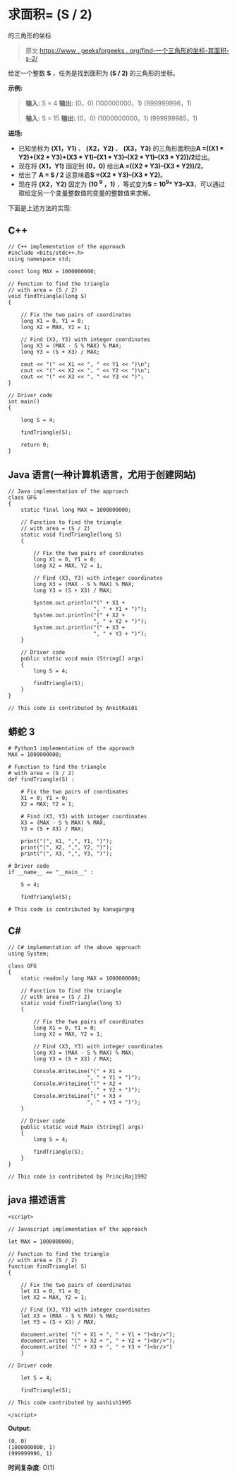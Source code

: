 # 求面积= (S / 2)

的三角形的坐标

> 原文:[https://www . geeksforgeeks . org/find-一个三角形的坐标-其面积-s-2/](https://www.geeksforgeeks.org/find-the-coordinates-of-a-triangle-whose-area-s-2/)

给定一个整数 **S** ，任务是找到面积为 **(S / 2)** 的三角形的坐标。

**示例:**

> **输入:** S = 4
> **输出:**
> (0，0)
> (100000000，1)
> (999999996，1)
> 
> **输入:** S = 15
> **输出:**
> (0，0)
> (1000000000，1)
> (999999985，1)

**进场:**

*   已知坐标为 **(X1，Y1)** 、 **(X2，Y2)** 、 **(X3，Y3)** 的三角形面积由**A =((X1 * Y2)+(X2 * Y3)+(X3 * Y1)–(X1 * Y3)–(X2 * Y1)–(X3 * Y2))/2**给出。
*   现在将 **(X1，Y1)** 固定到 **(0，0)** 给出**A =((X2 * Y3)–(X3 * Y2))/2**。
*   给出了 **A = S / 2** 这意味着**S =(X2 * Y3)–(X3 * Y2)**。
*   现在将 **(X2，Y2)** 固定为 **(10 <sup>9</sup> ，1)** ，等式变为**S = 10<sup>9</sup>* Y3–X3**，可以通过取给定另一个变量整数值的变量的整数值来求解。

下面是上述方法的实现:

## C++

```
// C++ implementation of the approach
#include <bits/stdc++.h>
using namespace std;

const long MAX = 1000000000;

// Function to find the triangle
// with area = (S / 2)
void findTriangle(long S)
{

    // Fix the two pairs of coordinates
    long X1 = 0, Y1 = 0;
    long X2 = MAX, Y2 = 1;

    // Find (X3, Y3) with integer coordinates
    long X3 = (MAX - S % MAX) % MAX;
    long Y3 = (S + X3) / MAX;

    cout << "(" << X1 << ", " << Y1 << ")\n";
    cout << "(" << X2 << ", " << Y2 << ")\n";
    cout << "(" << X3 << ", " << Y3 << ")";
}

// Driver code
int main()
{

    long S = 4;

    findTriangle(S);

    return 0;
}
```

## Java 语言(一种计算机语言，尤用于创建网站)

```
// Java implementation of the approach
class GFG
{
    static final long MAX = 1000000000;

    // Function to find the triangle
    // with area = (S / 2)
    static void findTriangle(long S)
    {

        // Fix the two pairs of coordinates
        long X1 = 0, Y1 = 0;
        long X2 = MAX, Y2 = 1;

        // Find (X3, Y3) with integer coordinates
        long X3 = (MAX - S % MAX) % MAX;
        long Y3 = (S + X3) / MAX;

        System.out.println("(" + X1 +
                           ", " + Y1 + ")");
        System.out.println("(" + X2 +
                           ", " + Y2 + ")");
        System.out.println("(" + X3 +
                           ", " + Y3 + ")");
    }

    // Driver code
    public static void main (String[] args)
    {
        long S = 4;

        findTriangle(S);
    }
}

// This code is contributed by AnkitRai01
```

## 蟒蛇 3

```
# Python3 implementation of the approach
MAX = 1000000000;

# Function to find the triangle
# with area = (S / 2)
def findTriangle(S) :

    # Fix the two pairs of coordinates
    X1 = 0; Y1 = 0;
    X2 = MAX; Y2 = 1;

    # Find (X3, Y3) with integer coordinates
    X3 = (MAX - S % MAX) % MAX;
    Y3 = (S + X3) / MAX;

    print("(", X1, ",", Y1, ")");
    print("(", X2, ",", Y2, ")");
    print("(", X3, ",", Y3, ")");

# Driver code
if __name__ == "__main__" :

    S = 4;

    findTriangle(S);

# This code is contributed by kanugargng
```

## C#

```
// C# implementation of the above approach
using System;

class GFG
{
    static readonly long MAX = 1000000000;

    // Function to find the triangle
    // with area = (S / 2)
    static void findTriangle(long S)
    {

        // Fix the two pairs of coordinates
        long X1 = 0, Y1 = 0;
        long X2 = MAX, Y2 = 1;

        // Find (X3, Y3) with integer coordinates
        long X3 = (MAX - S % MAX) % MAX;
        long Y3 = (S + X3) / MAX;

        Console.WriteLine("(" + X1 +
                         ", " + Y1 + ")");
        Console.WriteLine("(" + X2 +
                         ", " + Y2 + ")");
        Console.WriteLine("(" + X3 +
                         ", " + Y3 + ")");
    }

    // Driver code
    public static void Main (String[] args)
    {
        long S = 4;

        findTriangle(S);
    }
}

// This code is contributed by PrinciRaj1992
```

## java 描述语言

```
<script>

// Javascript implementation of the approach

let MAX = 1000000000;

// Function to find the triangle
// with area = (S / 2)
function findTriangle( S)
{

    // Fix the two pairs of coordinates
    let X1 = 0, Y1 = 0;
    let X2 = MAX, Y2 = 1;

    // Find (X3, Y3) with integer coordinates
    let X3 = (MAX - S % MAX) % MAX;
    let Y3 = (S + X3) / MAX;

    document.write( "(" + X1 + ", " + Y1 + ")<br/>");
    document.write( "(" + X2 + ", " + Y2 + ")<br/>");
    document.write( "(" + X3 + ", " + Y3 + ")<br/>")
    }

// Driver code

    let S = 4;

    findTriangle(S);

// This code contributed by aashish1995

</script>
```

**Output:** 

```
(0, 0)
(1000000000, 1)
(999999996, 1)
```

**时间复杂度:** O(1)